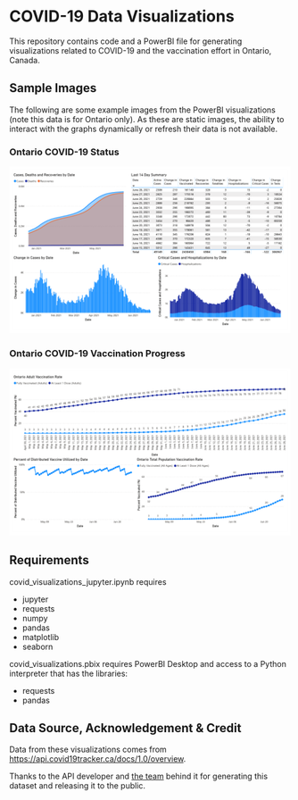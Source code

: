 # COVID-19 Data Visualizations

This repository contains code and a PowerBI file for generating visualizations related to COVID-19 and the vaccination
effort in Ontario, Canada.

## Sample Images
The following are some example images from the PowerBI visualizations (note this data is for Ontario only). As these are
static images, the ability to interact with the graphs dynamically or refresh their data is not available.

### Ontario COVID-19 Status
![An example image](readme_images/example1.png)
### Ontario COVID-19 Vaccination Progress
![An example image](readme_images/example2.png)

## Requirements
covid_visualizations_jupyter.ipynb requires
- jupyter
- requests
- numpy
- pandas
- matplotlib
- seaborn

covid_visualizations.pbix requires PowerBI Desktop and access to a Python interpreter that has the libraries:
- requests
- pandas

## Data Source, Acknowledgement & Credit

Data from these visualizations comes from https://api.covid19tracker.ca/docs/1.0/overview.

Thanks to the API developer
and [the team](https://covid19tracker.ca/acknowledgements.html) behind it for generating this dataset and releasing it
to the public.